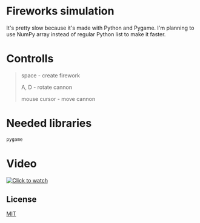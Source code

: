 # Fireworks simulation

It's pretty slow because it's made with Python and Pygame.
I'm planning to use NumPy array instead of regular Python list to make it faster.

# Controlls

> space - create firework
> 
> A, D - rotate cannon
> 
> mouse cursor - move cannon

# Needed libraries
```bash
pygame
```
# Video
[![Click to watch](https://img.youtube.com/vi/6-UuNx-D8lY/0.jpg)](https://www.youtube.com/watch?v=6-UuNx-D8lY)

## License

[MIT](https://choosealicense.com/licenses/mit/)
